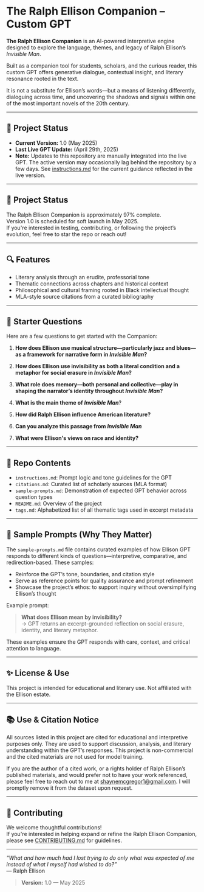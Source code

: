 # The Ralph Ellison Companion – Custom GPT

**The Ralph Ellison Companion** is an AI-powered interpretive engine designed to explore the language, themes, and legacy of Ralph Ellison’s *Invisible Man*.

Built as a companion tool for students, scholars, and the curious reader, this custom GPT offers generative dialogue, contextual insight, and literary resonance rooted in the text.

It is not a substitute for Ellison’s words—but a means of listening differently, dialoguing across time, and uncovering the shadows and signals within one of the most important novels of the 20th century.

---

## 🚀 Project Status

- **Current Version:** 1.0 (May 2025)
- **Last Live GPT Update:** (April 29th, 2025)
- **Note:** Updates to this repository are manually integrated into the live GPT. The active version may occasionally lag behind the repository by a few days. See [instructions.md](./instructions.md) for the current guidance reflected in the live version.

---

## 🚧 Project Status

The Ralph Ellison Companion is approximately 97% complete.  
Version 1.0 is scheduled for soft launch in May 2025.  
If you're interested in testing, contributing, or following the project’s evolution, feel free to star the repo or reach out!

---
## 🔍 Features

- Literary analysis through an erudite, professorial tone  
- Thematic connections across chapters and historical context  
- Philosophical and cultural framing rooted in Black intellectual thought  
- MLA-style source citations from a curated bibliography  

---

## 🧠 Starter Questions

Here are a few questions to get started with the Companion:

1. **How does Ellison use musical structure—particularly jazz and blues—as a framework for narrative form in *Invisible Man*?**  

2. **How does Ellison use invisibility as both a literal condition and a metaphor for social erasure in *Invisible Man*?**

3. **What role does memory—both personal and collective—play in shaping the narrator’s identity throughout *Invisible Man*?**

4. **What is the main theme of *Invisible Man***?

5. **How did Ralph Ellison influence American literature?**

6. **Can you analyze this passage from *Invisible Man***

7. **What were Ellison's views on race and identity?**

---

## 📁 Repo Contents

- `instructions.md`: Prompt logic and tone guidelines for the GPT  
- `citations.md`: Curated list of scholarly sources (MLA format)  
- `sample-prompts.md`: Demonstration of expected GPT behavior across question types  
- `README.md`: Overview of the project  
- `tags.md`: Alphabetized list of all thematic tags used in excerpt metadata

---

## 🧪 Sample Prompts (Why They Matter)

The `sample-prompts.md` file contains curated examples of how Ellison GPT responds to different kinds of questions—interpretive, comparative, and redirection-based. These samples:

- Reinforce the GPT’s tone, boundaries, and citation style  
- Serve as reference points for quality assurance and prompt refinement  
- Showcase the project’s ethos: to support inquiry without oversimplifying Ellison’s thought  

Example prompt:
> **What does Ellison mean by invisibility?**  
> → GPT returns an excerpt-grounded reflection on social erasure, identity, and literary metaphor.

These examples ensure the GPT responds with care, context, and critical attention to language.


---
## ✨ License & Use

This project is intended for educational and literary use. Not affiliated with the Ellison estate.

---

## 📚 Use & Citation Notice

All sources listed in this project are cited for educational and interpretive purposes only. They are used to support discussion, analysis, and literary understanding within the GPT’s responses. This project is non-commercial and the cited materials are not used for model training.

If you are the author of a cited work, or a rights holder of Ralph Ellison’s published materials, and would prefer not to have your work referenced, please feel free to reach out to me at [shaynemcgregor1@gmail.com](mailto:shaynemcgregor1@gmail.com). I will promptly remove it from the dataset upon request.

---

## 🤝 Contributing

We welcome thoughtful contributions!  
If you're interested in helping expand or refine the Ralph Ellison Companion, please see [CONTRIBUTING.md](./contributing.md) for guidelines.

---
*“What and how much had I lost trying to do only what was expected of me instead of what I myself had wished to do?”*  
— Ralph Ellison

> **Version:** 1.0 — May 2025
